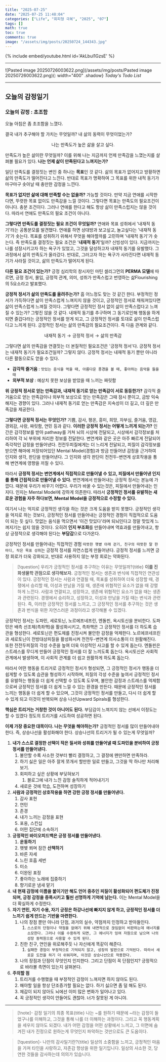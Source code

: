 ```yaml
---
title: "2025-07-25"
date: "2025-07-25 11:48:04"
categories: ["Life", "회피형 극복", "2025", "07"]
tags: []
math: true
toc: true
comments: true
image: "/assets/img/posts/20250724_144343.jpg"
---
```


{% include embed/youtube.html id='AkLbul1GzsE' %}



---

![Pasted image 20250726003622.png](/assets/img/posts/Pasted image 20250726003622.png){: width="400" .shadow}
_Today's Todo List_

---
## 오늘의 감정일기

### 오늘의 감정 : 초조함
오늘 아침은 좀 초조함을 느꼈다. 

결국 내가 추구해야 할 가치는 무엇일까? 내 삶의 동력이 무엇이었는가?


$$
\text{나는 만족도가 높은 삶을 살고 싶다.}
$$


만족도가 높은 삶이란 무엇일까? 이를 위해 나는 지금까지 언제 만족감을 느꼈는지를 살펴볼 필요가 있다. **나는 언제 삶이 만족된다고 느껴지는가?** 

일단 만족도를 결정짓는 변인 중 하나는 **목표**인 것 같다. 삶의 목표가 없어지고 방황하면 삶의 만족도가 떨어진다고 느낀다. 반대로 목표가 명확하여 그 목표를 위한 내적 동기가 마구마구 솟아날 때 충만한 감정을 느낀다.

**목표가 없지만 삶에 대해 만족할 수는 없을까?** 가능할 것이다. 만약 지금 연애를 시작한다면, 뚜렷한 목표 없이도 만족감을 느낄 것이다. 그렇다면 목표는 만족도의 필요조건이 아니다. 충분 조건이다. 그러나 연애를 한다고 해도 항상 삶이 만족스럽지는 않을 것이다. 따라서 연애도 만족도의 필요 조건이 아니다.

**그렇다면 만족도를 결정짓는 필요 조건이 무엇일까?** 연애와 목표 성취에서 '내재적 동기'라는 공통분모를 발견했다. 연애를 하면 상대방과 보고싶고, 놀고싶다는 '내재적 동기'가 솟는다. 목표를 성취하기 위해서 무엇을 해야할까를 고민하며 '내재적 동기'가 솟는다. 즉 만족도를 결정짓는 필요 조건은 '**내재적 동기**'일까? 신빙성이 있다. 지금까지는 나를 성장시키고자 하는 욕구가 있었고, 그것을 달성하고자 내재적 동기를 유발했다. 그 과정에서 삶의 만족도가 올라갔다. 반대로, 그러고자 하는 욕구가 사라진다면 내재적 동기가 사라질 것이고, 삶의 만족도가 떨어지게 된다.

**다른 필요 조건이 있는가?** 긍정 심리학의 창시자인 마틴 셀리그먼의 **PERMA 모델**에 따르면, 긍정 정서, 몰입, 긍정적 관계, 의미, 성취가 만족스럽고 번영하는 삶Flourishing의 5요소라고 발표했다. 

**긍정적 정서가 삶의 만족도를 올려주는가?** 흠 어느정도 맞는 것 같긴 한다. 부정적인 정서가 가득하다면 삶이 만족스럽게 느껴지지 않을 것이고, 긍정적인 정서로 채워져있다면 삶이 만족스럽게 느껴질 것이다. 그렇다면 긍정적인 정서 없이 삶이 만족스럽다고 느껴질 수 있는가? 그렇진 않을 것 같다. 내재적 동기를 추구하며 그 동기로인해 행동을 하게되면 즐겁다라는 긍정적인 정서를 얻게 되고, 그 긍정적인 정서를 토대로 삶이 만족스럽다고 느끼게 된다. 긍정적인 정서는 삶의 만족감의 필요조건이다. 즉 다음 관계와 같다.

$$
\text{내재적 동기} \to \text{긍정적 정서} \to \text{삶의 만족감}
$$

그렇다면 삶의 만족감을 연결짓는 더 본질적인 필요조건은 '긍정적 정서'다. 긍정적 정서는 내재적 동기가 필요조건일까? 그렇지 않다. 긍정적 정서는 내재적 동기 뿐만 아니라 다른 활동으로도 얻을 수 있다. 
- **감각적 즐거움** : `맛있는 음식을 먹을 때, 아름다운 풍경을 볼 때, 좋아하는 음악을 들을 때`
- **외부적 보상** : 예상치 못한 보상을 받았을 때 느끼는 짜릿함

**위 긍정적 정서로 얻는 만족감과, 내재적 동기로 얻는 만족감이 서로 동등한가?** 감각적 즐거움으로 얻는 만족감이나 외부적 보상으로 얻는 만족감은 그때 잠시 뿐이고, 금방 익숙해지는 경향이 있다. 그러나 내재적 동기로 얻는 만족감은 지속성이 더 길고, 더 깊은 만족감을 제공한다.

**그렇다면 긍정적 정서는 무엇인가?** 기쁨, 감사, 평온, 흥미, 희망, 자부심, 즐거움, 영감, 경외감, 사랑, 짜릿함, 연민 등과 같다.  **이러한 긍정적 정서는 어떻게 느끼게 되는가?** 인간은 감각정보를 받아 pathway를 거쳐 뇌의 시상에 전달되고, 시상에서 감각정보를 처리하여 각 뇌 부위에 처리한 정보를 전달한다. 변연계와 같은 곳은 아주 빠르게 전달되어 즉각적인 감정을 만들어낸다. 전전두피질에게는 더 느리게 전달되고, 피질이 감각정보를 받으면 해마에 저장되어있던 Mental Model(경험)과 방금 만들어낸 감정을 근거하여 인지와 생각, 판단을 만들어낸다. 그 인지와 생각 판단이 전전두-변연계 상호작용을 통해 변연계에 영향을 끼칠 수 있다. 

따라서 **긍정적 정서는 변연계에서 직접적으로 만들어낼 수 있고, 피질에서 만들어낸 인지를 통해 간접적으로 만들어낼 수 있다.** 변연계에서 만들어내는 긍정적 정서는 본능에 가깝다. 때문에 우리가 바꾸기 어렵다. 우리가 바꿀 수 있는것은, 피질에서 만들어내는 인지다. 인지는 Mental Model에 강하게 의존한다. 따라서 **긍정적인 정서를 유발하는 새로운 경험을 자주 하다보면, Mental Model을 긍정적으로 수정할 수 있다.** 

여기서 나는 억지로 긍정적인 생각을 하는 것은 크게 도움을 받지 못했다. 긍정적인 생각을 억지로 하는 것보다, 긍정적인 정서를 만들어내는 긍정적인 경험이 직접적으로 도움이 되는 듯 싶다. 맛없는 음식을 먹으면서 '이건 맛있다'라며 되뇌인다고 정말 맛있게 느껴지기는 쉽지 않을 것이다. 오히려 **인지 부조화**를 만들어내며 역효과를 만들어내고, 항상 긍정적으로 생각해야 된다는 **부담감**으로 다가온다.

긍정적인 정서를 만들어내는 직접적인 경험 `따뜻한 햇볕 아래 걷기, 친구의 따뜻한 말 한마디, 작은 목표 성취`는 긍정적 정서를 자연스럽게 만들어낸다. 긍정적 정서를 느끼면 긍정 회로가 더욱 강화되고, 반대로 사용하지 않는 부정 회로는 약화된다. 

> [!question] 우리가 긍정적인 정서를 추구하는 이유는 무엇일까?{title}
> **이를 진화생물학 관점으로 생각해보자.** 긍정적인 정서는 생존과 번식에 직접적인 연관성이 있다. 긍정적인 정서는 사람과 연결될 때, 목표를 성취하여 더욱 성장할 때, 경쟁에서 승리할 때, 이성과 만남을 가질 때, 생존에 위협적인 요소가 없을 때 강렬하게 느낀다. 사람과 연결되고, 성장하고, 생존에 위협적인 요소가 없을 때는 생존과 관련된다. 경쟁에서 승리하고, 성장하고, 이성과 만남을 가질 때는 번식과 관련된다. 즉, 이러한 긍정적인 정서를 느끼고, 그 긍정적인 정서를 추구하는 것은 생존과 번식을 위한 자연스러운 과정이라고 생각해볼 수 있겠다.
> 

긍정적인 정서는 도파민, 세로토닌, 노르에프네프린, 엔돌핀, 옥시토신을 분비한다. 도파민은 배측 선조체(측좌핵)을 활성화시키고, 측좌핵은 그 긍정적인 정서를 더 하도록 습관을 형성한다. 세로토닌은 편도체를 진정시켜 불안한 감정을 억제한다. 노르에프네프린과 세로토닌이 전방대상피질을 활성화시켜 전전두-변연계 의사소통이 더 원활해진다. 또한 전전두피질의 각성 수준을 높여 더욱 이성적인 사고를 할 수 있게 돕는다. 엔돌핀은 스트레스를 무디게 만들어 긍정적인 정서를 더 잘 느끼도록 돕는다. 옥시토신은 사회적 관계에서 발생하며, 이 사회적 관계를 더 쉽고 원활하게 하도록 돕는다.

따라서 어떤 행동을 트리거로 긍정적인 정서가 형성되면, 그 긍정적인 정서가 행동을 더 쉽게할 수 있도록 습관을 형성하기 시작하며, 피질의 각성 수준을 높여서 긍정적인 정서를 유발하는 행동을 더 쉽게 선택할 수 있도록 도우며, 불안한 감정과 스트레스를 억제함으로써 긍정적인 정서를 더 쉽게 느낄 수 있는 환경을 만든다. 때문에 긍정적인 정서를 느끼는 행동을 더 쉽게 할 수 있으며, 그것이 긍정적인 정서를 만들고, 다시 더 쉽게 할 수 있게 되고 이것이 반복되며 상승 나선Upward Spirals를 형성한다.

**핵심은 트리거는 거창한 것이 아니어도 된다.** 부담감이 느껴지지 않는 선에서 이정도는 할 수 있겠다 정도의 트리거를 시도하여 성공하면 된다.

**이제 가장 중요한 대목이다. 나는 무엇을 해야하는가?** 긍정적인 정서를 많이 만들어내야 한다. 즉, 상승나선을 활성화해야 한다. 상승나선의 트리거가 될 수 있는게 무엇일까?

1. **내가 스스로 결정한 선택이 작은 질서와 성취를 만들어낼 때 도파민을 분비하여 긍정 정서를 만들어낸다.**
	1. 불안할 수록 사소한 것부터 빨리 결정하고, 그 결정에 왠만하면 만족하라.
	2. 하기 싫은 일은 아주 잘게 쪼개서 할만한 일로 만들고, 그것을 딱 하나만 처리해보기.
	3. 회피하고 싶은 상황에 부딪혀보기
		1. 블로그에 내가 느낀 감정 솔직하게 적어내기기
	4. 새로운 것에 학습, 도전하며 성장하기
2. **사람과 긍정적인 상호작용을 하면 강한 긍정 정서를 만들어낸다.**
	1. 감사 표현
	2. 연민
	3. 존경
	4. 내가 느끼는 감정을 표현
	5. 포옹, 스킨십
	6. 어떤 집단에 소속하기
3. **긍정적인 바이오피드백은 긍정 정서를 만들어낸다.**
	1. **운동하기**
	2. 햇볓 쬐며 잠깐 **산책하기**
	3. 바른 자세
	4. 느린 호흡 세번
	5. 미소
	6. 이완된 표정
	7. 좋아하는 노래에 집중하기
	8. 향기로운 냄새 맡기
4. **내 현재 감정에 이름을 붙이기만 해도 언어 중추인 피질이 활성화되어 편도체가 진정되며, 긍정 감정을 증폭시키고 훨씬 선명하게 기억에 남는다.** 이는 Mental Model을 더 확실하게 수정한다.
5. **자기 연민, 자기 수용, 자기 긍정은 하강나선에 빠지지 않게 하고, 긍정적인 정서를 더 느끼기 쉽게 만드는 기반을 마련한다.**
	1. 나의 장점 뿐만 아니라 단점, 과거의 실수, 약점까지 인정하고 받아들인다.
		1. `스스로의 단점이나 약점을 없애기 위해 내면적으로 끊임없이 비판하는데 에너지를 소모한다. 그러나 이를 수용하게 되면, 그 에너지가 잉여 자원으로 남으며 나의 성장 동력원으로 사용할 수 있게 된다.`
	2. 친한 친구, 연인을 위로해주듯 나 자신에게 똑같이 해준다.
		1. `실패한 경험이 부정적으로 기억되지 않고, 성장의 발판으로 기억된다. 따라서 새로운 도전을 하기 더 쉬워지며, 이것은 상승나선으로 작용한다.`
	3. 나의 장점과 단점이 무엇인지 인지한다. 그리고 단점이 꼭 단점인지? 긍정적으로 바라볼 측면이 있는지 살펴본다.
6. **주의할 점**
	1. 트리거를 수행했을 때 부정적인 감정이 느껴지면 하지 않아도 된다.
	2. 해야할 일을 항상 단조증가할 필요는 없다. 하기 싫으면 좀 덜 해도 된다.
	3. 체감이 되지 않아도 뇌에선 이미 많은 변화가 일어나고 있다.
	4. 꼭 긍정적인 생각이 안들어도 괜찮아. 너가 잘못된 게 아니야.

---

> [!note]- 감정 일기의 최종 목표{title}
> 나는 ~를 원하기 때문에 ~라는 감정이 들었구나를 이해하고, 그것을 통해 나를 더 이해하는 과정이다.
> 그리고 꼭 행동계획을 세우지 않아도 되겠다. 내가 어떤 감정을 어떤 상황에서 느끼고, 그 이면에 숨겨진 내가 진정으로 원하는게 무엇인지 파악하는 것만으로도 큰 도움이다. 

> [!question]- 나만의 감사일기란?{title}
> 일상의 소중함을 느끼고, 긍정적인 마음을 가져 타인을 사랑하고, 자존감 향상을 위한 일기입니다. 일상의 사소한 것, 당연한 것들을 감사하는데 의의가 있습니다.